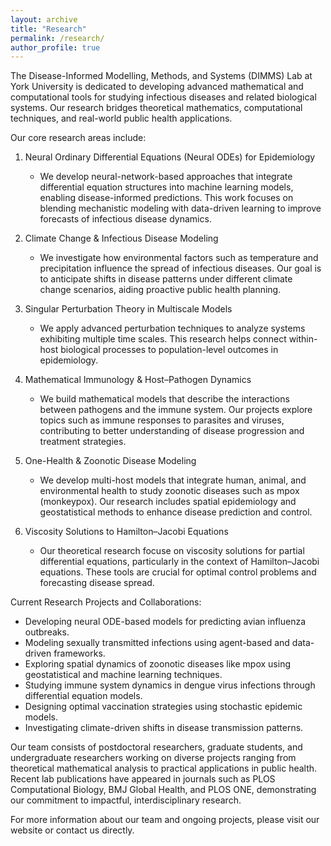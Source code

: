 ```yaml
---
layout: archive
title: "Research"
permalink: /research/
author_profile: true
---
```

The Disease-Informed Modelling, Methods, and Systems (DIMMS) Lab at York University is dedicated to developing advanced mathematical and computational tools for studying infectious diseases and related biological systems. Our research bridges theoretical mathematics, computational techniques, and real-world public health applications.

Our core research areas include:

1. Neural Ordinary Differential Equations (Neural ODEs) for Epidemiology
   - We develop neural-network-based approaches that integrate differential equation structures into machine learning models, enabling disease-informed predictions. This work focuses on blending mechanistic modeling with data-driven learning to improve forecasts of infectious disease dynamics.

2. Climate Change & Infectious Disease Modeling
   - We investigate how environmental factors such as temperature and precipitation influence the spread of infectious diseases. Our goal is to anticipate shifts in disease patterns under different climate change scenarios, aiding proactive public health planning.

3. Singular Perturbation Theory in Multiscale Models
   - We apply advanced perturbation techniques to analyze systems exhibiting multiple time scales. This research helps connect within-host biological processes to population-level outcomes in epidemiology.

4. Mathematical Immunology & Host–Pathogen Dynamics
   - We build mathematical models that describe the interactions between pathogens and the immune system. Our projects explore topics such as immune responses to parasites and viruses, contributing to better understanding of disease progression and treatment strategies.

5. One-Health & Zoonotic Disease Modeling
   - We develop multi-host models that integrate human, animal, and environmental health to study zoonotic diseases such as mpox (monkeypox). Our research includes spatial epidemiology and geostatistical methods to enhance disease prediction and control.

6. Viscosity Solutions to Hamilton–Jacobi Equations
   - Our theoretical research focuse on viscosity solutions for partial differential equations, particularly in the context of Hamilton–Jacobi equations. These tools are crucial for optimal control problems and forecasting disease spread.

Current Research Projects and Collaborations:

- Developing neural ODE-based models for predicting avian influenza outbreaks.
- Modeling sexually transmitted infections using agent-based and data-driven frameworks.
- Exploring spatial dynamics of zoonotic diseases like mpox using geostatistical and machine learning techniques.
- Studying immune system dynamics in dengue virus infections through differential equation models.
- Designing optimal vaccination strategies using stochastic epidemic models.
- Investigating climate-driven shifts in disease transmission patterns.

Our team consists of postdoctoral researchers, graduate students, and undergraduate researchers working on diverse projects ranging from theoretical mathematical analysis to practical applications in public health. Recent lab publications have appeared in journals such as PLOS Computational Biology, BMJ Global Health, and PLOS ONE, demonstrating our commitment to impactful, interdisciplinary research.

For more information about our team and ongoing projects, please visit our website or contact us directly.
